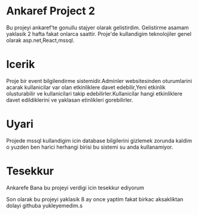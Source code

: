 # Ankaref Project 2

Bu projeyi ankaref'te gonullu stajyer olarak gelistirdim.
Gelistirme asamam yaklasik 2 hafta fakat onlarca saattir.
Proje'de kullandigim teknolojiler genel olarak asp.net,React,mssql.

# Icerik

Proje bir event bilgilendirme sistemidir.Adminler websitesinden oturumlarini acarak kullanicilar var olan etkinliklere davet edebilir,Yeni etkinlik olusturabilir ve kullanicilari takip edebilirler.Kullanicilar hangi etkinliklere davet edildiklerini ve yaklasan etinlikleri gorebilirler.

# Uyari

Projede mssql kullandigim icin database bilgilerini gizlemek zorunda kaldim o yuzden ben harici herhangi birisi bu sistemi su anda kullanamiyor.


# Tesekkur

Ankarefe Bana bu projeyi verdigi icin tesekkur ediyorum


Son olarak bu projeyi yaklasik 8 ay once yaptim fakat birkac aksakliktan dolayi githuba yukleyemedim.s